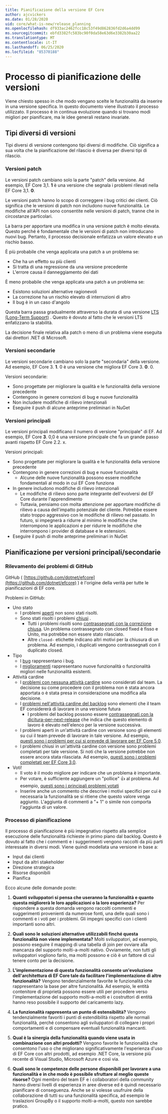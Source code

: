 ```yaml
---
title: Pianificazione della versione EF Core
author: ajcvickers
ms.date: 01/28/2020
uid: core/what-is-new/release_planning
ms.openlocfilehash: df933ac2462fcc18c53f49d862836fd2d6a4dd99
ms.sourcegitcommit: ebfd3382fc583bc90f0da58e63d6e3382b30aa22
ms.translationtype: MT
ms.contentlocale: it-IT
ms.lasthandoff: 06/25/2020
ms.locfileid: "85370188"
---
```

# <a name="release-planning-process"></a>Processo di pianificazione delle versioni

Viene chiesto spesso in che modo vengano scelte le funzionalità da inserire in una versione specifica.
In questo documento viene illustrato il processo utilizzato.
Il processo è in continua evoluzione quando si trovano modi migliori per pianificare, ma le idee generali restano invariate.

## <a name="different-kinds-of-releases"></a>Tipi diversi di versioni

Tipi diversi di versione contengono tipi diversi di modifiche.
Ciò significa a sua volta che la pianificazione del rilascio è diversa per diversi tipi di rilascio.

### <a name="patch-releases"></a>Versioni patch

Le versioni patch cambiano solo la parte "patch" della versione.
Ad esempio, EF Core 3,1. **1** è una versione che segnala i problemi rilevati nella EF Core 3,1. **0**.

Le versioni patch hanno lo scopo di correggere i bug critici dei clienti.
Ciò significa che le versioni di patch non includono nuove funzionalità.
Le modifiche all'API non sono consentite nelle versioni di patch, tranne che in circostanze particolari.

La barra per apportare una modifica in una versione patch è molto elevata.
Questo perché è fondamentale che le versioni di patch non introducano nuovi bug.
Pertanto, il processo decisionale enfatizza un valore elevato e un rischio basso.

È più probabile che venga applicata una patch a un problema se:
  * Che ha un effetto su più clienti
  * Si tratta di una regressione da una versione precedente
  * L'errore causa il danneggiamento dei dati

È meno probabile che venga applicata una patch a un problema se:
  * Esistono soluzioni alternative ragionevoli
  * La correzione ha un rischio elevato di interruzioni di altro
  * Il bug è in un caso d'angolo

Questa barra passa gradualmente attraverso la durata di una versione [LTS (Long-Term Support)](https://dotnet.microsoft.com/platform/support/policy/dotnet-core) . Questo è dovuto al fatto che le versioni LTS enfatizzano la stabilità.

La decisione finale relativa alla patch o meno di un problema viene eseguita dai direttori .NET di Microsoft.

### <a name="minor-releases"></a>Versioni secondarie

Le versioni secondarie cambiano solo la parte "secondaria" della versione.
Ad esempio, EF Core 3. **1**. 0 è una versione che migliora EF Core 3. **0**. 0.

Versioni secondarie:
* Sono progettate per migliorare la qualità e le funzionalità della versione precedente
* Contengono in genere correzioni di bug e nuove funzionalità
* Non includere modifiche di rilievo intenzionali
* Eseguire il push di alcune anteprime preliminari in NuGet

### <a name="major-releases"></a>Versioni principali

Le versioni principali modificano il numero di versione "principale" di EF.
Ad esempio, EF Core **3**. 0,0 è una versione principale che fa un grande passo avanti rispetto EF Core 2.2. x.

Versioni principali:
* Sono progettate per migliorare la qualità e le funzionalità della versione precedente
* Contengono in genere correzioni di bug e nuove funzionalità
  * Alcune delle nuove funzionalità possono essere modifiche fondamentali al modo in cui EF Core funziona
* In genere includono modifiche di rilievo intenzionali
  * Le modifiche di rilievo sono parte integrante dell'evolversi del EF Core durante l'apprendimento
  * Tuttavia, pensiamo con molta attenzione per apportare modifiche di rilievo a causa dell'impatto potenziale del cliente. Potrebbe essere stato troppo aggressivo con le modifiche di rilievo nel passato. In futuro, si impegnerà a ridurre al minimo le modifiche che interrompono le applicazioni e per ridurre le modifiche che interrompono i provider di database e le estensioni.
* Eseguire il push di molte anteprime preliminari in NuGet

## <a name="planning-for-majorminor-releases"></a>Pianificazione per versioni principali/secondarie

### <a name="github-issue-tracking"></a>Rilevamento dei problemi di GitHub

GitHub ( [https://github.com/dotnet/efcore](https://github.com/dotnet/efcore) ) è l'origine della verità per tutte le pianificazioni di EF core.

Problemi in GitHub:

* Uno stato
  * I problemi [aperti](https://github.com/dotnet/efcore/issues) non sono stati risolti.
  * Sono stati risolti i problemi [chiusi](https://github.com/dotnet/efcore/issues?q=is%3Aissue+is%3Aclosed) .
    * Tutti i problemi risolti sono [contrassegnati con la correzione chiusa](https://github.com/dotnet/efcore/issues?q=is%3Aissue+label%3Aclosed-fixed+is%3Aclosed). Un problema contrassegnato con closed fixed è fisso e Unito, ma potrebbe non essere stato rilasciato.
    * Altre `closed-` etichette indicano altri motivi per la chiusura di un problema. Ad esempio, i duplicati vengono contrassegnati con il duplicato closed.
* Tipo
  * I [bug](https://github.com/dotnet/efcore/issues?q=is%3Aissue+is%3Aopen+label%3Atype-bug) rappresentano i bug.
  * I [miglioramenti](https://github.com/dotnet/efcore/issues?q=is%3Aissue+is%3Aopen+label%3Atype-enhancement) rappresentano nuove funzionalità o funzionalità migliori nelle funzionalità esistenti.
* Attività cardine
  * I [problemi con nessuna attività cardine](https://github.com/dotnet/efcore/issues?q=is%3Aopen+is%3Aissue+no%3Amilestone) sono considerati dal team. La decisione su come procedere con il problema non è stata ancora apportata o è stata presa in considerazione una modifica alla decisione.
  * I [problemi nell'attività cardine del backlog](https://github.com/dotnet/efcore/issues?q=is%3Aopen+is%3Aissue+milestone%3ABacklog) sono elementi che il team EF considererà di lavorare in una versione futura
    * I problemi del backlog possono essere [contrassegnati con la dicitura-per-next-release](https://github.com/dotnet/efcore/issues?q=is%3Aissue+is%3Aopen+label%3Aconsider-for-next-release) che indica che questo elemento di lavoro è elevato nell'elenco per la versione successiva.
  * I problemi aperti in un'attività cardine con versione sono gli elementi su cui il team prevede di lavorare in tale versione. Ad esempio, [questi sono i problemi per cui si prevede di lavorare per EF Core 5,0](https://github.com/dotnet/efcore/issues?q=is%3Aopen+is%3Aissue+milestone%3A5.0.0).
  * I problemi chiusi in un'attività cardine con versione sono problemi completati per tale versione. Si noti che la versione potrebbe non essere ancora stata rilasciata. Ad esempio, [questi sono i problemi completati per EF Core 3,0](https://github.com/dotnet/efcore/issues?q=is%3Aissue+milestone%3A3.0.0+is%3Aclosed).
* Voti!
  * Il voto è il modo migliore per indicare che un problema è importante.
  * Per votare, è sufficiente aggiungere un "pollice" 👍 al problema. Ad esempio, [questi sono i principali problemi votati](https://github.com/dotnet/efcore/issues?q=is%3Aissue+is%3Aopen+sort%3Areactions-%2B1-desc)
  * Inserire anche un commento che descrive i motivi specifici per cui è necessaria la funzionalità se si ritiene che questo valore venga aggiunto. L'aggiunta di commenti a "+ 1" o simile non comporta l'aggiunta di un valore.

### <a name="the-planning-process"></a>Processo di pianificazione

Il processo di pianificazione è più impegnativo rispetto alla semplice esecuzione delle funzionalità richieste in primo piano dal backlog.
Questo è dovuto al fatto che i commenti e i suggerimenti vengono raccolti da più parti interessate in diversi modi.
Viene quindi modellata una versione in base a:

* Input dai clienti
* Input da altri stakeholder
* Direzione strategica
* Risorse disponibili
* Pianifica

Ecco alcune delle domande poste:

1. **Quanti sviluppatori si pensa che useranno la funzionalità e quanto questa migliorerà le loro applicazioni o la loro esperienza?** Per rispondere a questa domanda vengono raccolti commenti e suggerimenti provenienti da numerose fonti, una delle quali sono i commenti e i voti per i problemi. Gli impegni specifici con i clienti importanti sono altri.

2. **Quali sono le soluzioni alternative utilizzabili finché questa funzionalità non viene implementata?** Molti sviluppatori, ad esempio, possono eseguire il mapping di una tabella di join per ovviare alla mancanza del supporto molti-a-molti nativo. Ovviamente, non tutti gli sviluppatori vogliono farlo, ma molti possono e ciò è un fattore di cui tenere conto per la decisione.

3. **L'implementazione di questa funzionalità consente un'evoluzione dell'architettura di EF Core tale da facilitare l'implementazione di altre funzionalità?** Vengono tendenzialmente favorite le funzionalità che rappresentano la base per altre funzionalità. Ad esempio, le entità contenitore di proprietà possono essere utili per procedere verso l'implementazione del supporto molti-a-molti e i costruttori di entità hanno reso possibile il supporto del caricamento lazy.

4. **La funzionalità rappresenta un punto di estensibilità?** Vengono tendenzialmente favoriti i punti di estendibilità rispetto alle normali funzionalità, perché consentono agli sviluppatori di collegare i propri comportamenti e di compensare eventuali funzionalità mancanti.

5. **Qual è la sinergia della funzionalità quando viene usata in combinazione con altri prodotti?** Vengono favorite le funzionalità che consentono l'uso o che migliorano significativamente l'esperienza d'uso di EF Core con altri prodotti, ad esempio .NET Core, la versione più recente di Visual Studio, Microsoft Azure e così via.

6. **Quali sono le competenze delle persone disponibili per lavorare a una funzionalità e in che modo è possibile sfruttare al meglio queste risorse?** Ogni membro del team EF e i collaboratori della community hanno diversi livelli di esperienza in aree diverse ed è quindi necessario pianificare di conseguenza. Anche se si volesse usufruire della collaborazione di tutti su una funzionalità specifica, ad esempio le traslazioni GroupBy o il supporto molti-a-molti, questo non sarebbe pratico.
